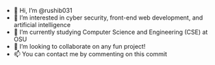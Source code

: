 - 👋 Hi, I’m @rushib031
- 👀 I’m interested in cyber security, front-end web development, and artificial intelligence
- 🌱 I’m currently studying Computer Science and Engineering (CSE) at OSU
- 💞️ I’m looking to collaborate on any fun project!
- 📫 You can contact me by commenting on this commit

<!---
rushib031/rushib031 is a ✨ special ✨ repository because its `README.md` (this file) appears on your GitHub profile.
You can click the Preview link to take a look at your changes.
--->
